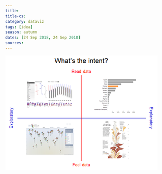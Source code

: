```yaml
---
title:
title-cs: 
category: dataviz
tags: [idea]
season: autumn
dates: [24 Sep 2018, 24 Sep 2018]
sources: 
---
```


![](../../assets/src/Data-Viz-Intention.png)